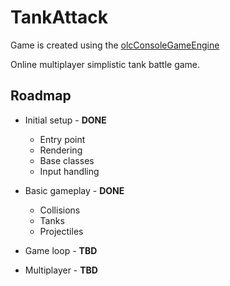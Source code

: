 # TankAttack
Game is created using the [olcConsoleGameEngine](https://github.com/OneLoneCoder)

Online multiplayer simplistic tank battle game.
## Roadmap 
- Initial setup - **DONE**
	- Entry point
	- Rendering
	- Base classes
	- Input handling
- Basic gameplay - **DONE**
	- Collisions
	- Tanks
	- Projectiles

- Game loop - **TBD**
- Multiplayer - **TBD**
